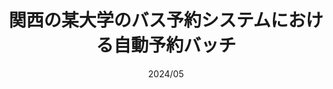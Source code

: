 ---
title: "関西の某大学のバス予約システムにおける自動予約バッチ"
date: "2024/05"
description: "このプログラムは、毎日23:58に起動し、0時になった瞬間に予約可能なバスをスクレイピングで取得し、あらかじめ指定された時間に近いバスを予約するプログラムです。元々Python+Seleniumでスクレイピングをしていたものを高速化、軽量化するためにRustで書き直しました"
tags: ["Rust", "reqwest", "tokio"]
---